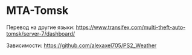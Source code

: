 # MTA-Tomsk
Перевод на другие языки: https://www.transifex.com/multi-theft-auto-tomsk/server-7/dashboard/

Зависимости: https://github.com/alexaxel705/PS2_Weather
